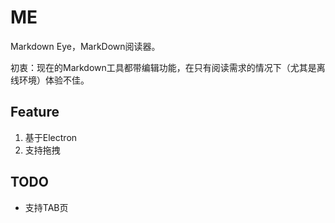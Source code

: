 # ME

Markdown Eye，MarkDown阅读器。

初衷：现在的Markdown工具都带编辑功能，在只有阅读需求的情况下（尤其是离线环境）体验不佳。


## Feature
1. 基于Electron
2. 支持拖拽

## TODO
* 支持TAB页


